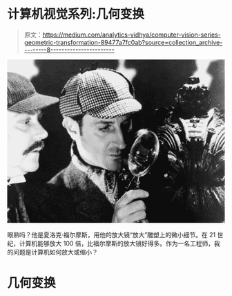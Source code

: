 # 计算机视觉系列:几何变换

> 原文：<https://medium.com/analytics-vidhya/computer-vision-series-geometric-transformation-89477a7fc0ab?source=collection_archive---------8----------------------->

![](img/94779dedf8a56d0ca8b9a5b5fe8ff161.png)

眼熟吗？他是夏洛克·福尔摩斯，用他的放大镜“放大”雕塑上的微小细节。在 21 世纪，计算机能够放大 100 倍，比福尔摩斯的放大镜好得多。作为一名工程师，我的问题是计算机如何放大或缩小？

# 几何变换